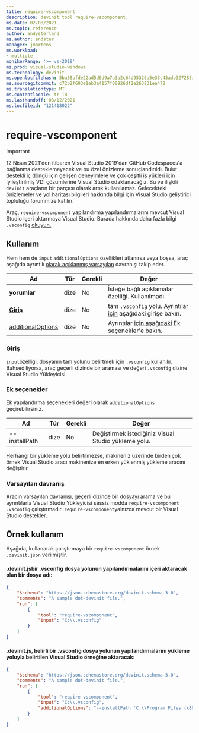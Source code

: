 ```yaml
---
title: require-vscomponent
description: devinit tool require-vscomponent.
ms.date: 02/08/2021
ms.topic: reference
author: andysterland
ms.author: andster
manager: jmartens
ms.workload:
- multiple
monikerRange: '>= vs-2019'
ms.prod: visual-studio-windows
ms.technology: devinit
ms.openlocfilehash: 5ba58bfde22ad5d6d9a7a3a2c64d95326a5e33c43adb327285ac6ba73da8390b
ms.sourcegitcommit: c72b2f603e1eb3a4157f00926df2e263831ea472
ms.translationtype: MT
ms.contentlocale: tr-TR
ms.lasthandoff: 08/12/2021
ms.locfileid: "121418022"
---
```

# <a name="require-vscomponent"></a>require-vscomponent

> [!IMPORTANT]
> 12 Nisan 2021'den itibaren Visual Studio 2019'dan GitHub Codespaces'a bağlanma desteklemeyecek ve bu özel önizleme sonuçlandırıldı. Bulut destekli iç döngü için gelişen deneyimlere ve çok çeşitli iş yükleri için iyileştirilmiş VDI çözümlerine Visual Studio odaklanacağız. Bu ve ilişkili `devinit` araçların bir parçası olarak artık kullanılamaz. Gelecekteki önizlemeler ve yol haritası bilgileri hakkında bilgi için Visual Studio geliştirici topluluğu forummize katılın.

Araç, `require-vscomponent` yapılandırma yapılandırmalarını mevcut Visual Studio içeri aktarmaya Visual Studio. Burada hakkında daha fazla bilgi `.vsconfig` [okuyun.](../install/import-export-installation-configurations.md)

## <a name="usage"></a>Kullanım

Hem hem de `input` `additionalOptions` özellikleri atlanırsa veya boşsa, araç aşağıda ayrıntılı [olarak açıklanmış varsayılan](#default-behavior) davranışı takip eder.

| Ad                                     | Tür   | Gerekli | Değer                                                                |
|------------------------------------------|--------|----------|----------------------------------------------------------------------|
| **yorumlar**                             | dize | No       | İsteğe bağlı açıklamalar özelliği. Kullanılmadı.                                |
| [**Giriş**](#input)                      | dize | No       | tam `.vsconfig` yolu. Ayrıntılar [için](#input) aşağıdaki girişe bakın. |
| [additionalOptions](#additional-options) | dize | No       | Ayrıntılar [için aşağıdaki](#additional-options) Ek seçenekler'e bakın.     |

### <a name="input"></a>Giriş

`input`özelliği, dosyanın tam yolunu belirtmek için `.vsconfig` kullanılır. Bahsediliyorsa, araç geçerli dizinde bir araması ve değeri `.vsconfig` dizine Visual Studio Yükleyicisi.

### <a name="additional-options"></a>Ek seçenekler

Ek yapılandırma seçenekleri değeri olarak `additionalOptions` geçirebilirsiniz. 

| Ad                      | Tür      | Gerekli | Değer                                                                                                                                                                                    |
|---------------------------|-----------|----------|------------------------------------------------------------------------------------------------------------------------------------------------------------------------------------------|
| --installPath             | dize    | No       | Değiştirmek istediğiniz Visual Studio yükleme yolu.                                                                                                                       |

Herhangi bir yükleme yolu belirtilmezse, makineniz üzerinde birden çok örnek Visual Studio aracı makinenize en erken yüklenmiş yükleme aracını değiştirir. 

### <a name="default-behavior"></a>Varsayılan davranış

Aracın varsayılan davranışı, geçerli dizinde bir dosyayı arama ve bu ayrıntılarla Visual Studio Yükleyicisi sessiz modda `require-vscomponent` `.vsconfig` çalıştırmadır. `require-vscomponent`yalnızca mevcut bir Visual Studio destekler. 

## <a name="example-usage"></a>Örnek kullanım
Aşağıda, kullanarak çalıştırmaya bir `require-vscomponent` örnek `.devinit.json` verilmiştir.

#### <a name="devinitjson-that-will-import-the-configurations-of-a-given-vsconfig-file-path"></a>.devinit.jsbir .vsconfig dosya yolunun yapılandırmalarını içeri aktaracak olan bir dosya adı:
```json
{
    "$schema": "https://json.schemastore.org/devinit.schema-3.0",
    "comments": "A sample dot-devinit file.",
    "run": [
        {
            "tool": "require-vscomponent",
            "input": "C:\\.vsconfig"
        }
    ]
}
```

#### <a name="devinitjson-that-will-import-the-configurations-of-a-given-vsconfig-file-path-to-the-visual-studio-instance-specified-via-an-install-path"></a>.devinit.js, belirli bir .vsconfig dosya yolunun yapılandırmalarını yükleme yoluyla belirtilen Visual Studio örneğine aktaracak:
```json
{
    "$schema": "https://json.schemastore.org/devinit.schema-3.0",
    "comments": "A sample dot-devinit file.",
    "run": [
        {
            "tool": "require-vscomponent",
            "input": "C:\\.vsconfig",
            "additionalOptions": "--installPath 'C:\\Program Files (x86)\\Microsoft Visual Studio\\2019\\Enterprise'"
        }
    ]
}
```